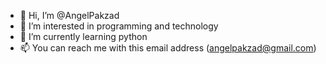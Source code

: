 - 👋 Hi, I’m @AngelPakzad
- 👀 I’m interested in programming and technology
- 🌱 I’m currently learning python
- 📫 You can reach me with this email address (angelpakzad@gmail.com)

<!---
AngelPakzad/AngelPakzad is a ✨ special ✨ repository because its `README.md` (this file) appears on your GitHub profile.
You can click the Preview link to take a look at your changes.
--->

